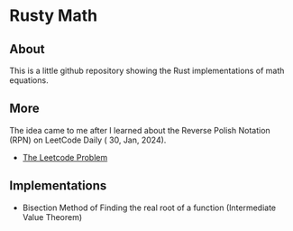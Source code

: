 # Rusty Math

## About
This is a little github repository showing the Rust implementations of math equations.

## More
The idea came to me after I learned about the Reverse Polish Notation (RPN) on LeetCode Daily ( 30, Jan, 2024).
- [The Leetcode Problem](https://leetcode.com/problems/evaluate-reverse-polish-notation/)

## Implementations
- Bisection Method of Finding the real root of a function (Intermediate Value Theorem)